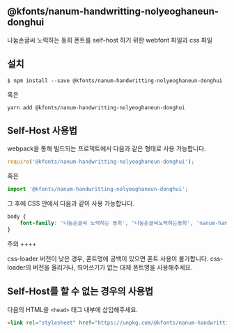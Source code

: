 
@kfonts/nanum-handwritting-nolyeoghaneun-donghui
---------------------

나눔손글씨 노력하는 동희 폰트를 self-host 하기 위한 webfont 파일과 css 파일

설치
----

```
$ npm install --save @kfonts/nanum-handwritting-nolyeoghaneun-donghui
```

혹은

```
yarn add @kfonts/nanum-handwritting-nolyeoghaneun-donghui
```

Self-Host 사용법
---------------

webpack을 통해 빌드되는 프로젝트에서 다음과 같은 형태로 사용 가능합니다.

```js
require('@kfonts/nanum-handwritting-nolyeoghaneun-donghui');
```

혹은

```js
import '@kfonts/nanum-handwritting-nolyeoghaneun-donghui';
```

그 후에 CSS 안에서 다음과 같이 사용 가능합니다.

```css
body {
    font-family: '나눔손글씨 노력하는 동희', '나눔손글씨노력하는동희', 'nanum-handwritting-nolyeoghaneun-donghui';
}
```

주의
++++

css-loader 버전이 낮은 경우, 폰트명에 공백이 있으면 폰트 사용이 불가합니다.
css-loader의 버전을 올리거나, 띄어쓰기가 없는 대체 폰트명을 사용해주세요.

Self-Host를 할 수 없는 경우의 사용법
--------------------------------

다음의 HTML을 `<head>` 태그 내부에 삽입해주세요.

```html
<link rel="stylesheet" href="https://unpkg.com/@kfonts/nanum-handwritting-nolyeoghaneun-donghui/index.css" />
```

